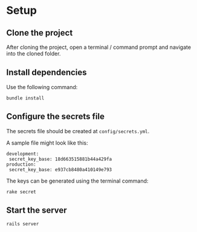 # Setup

## Clone the project

After cloning the project, open a terminal / command prompt and navigate into the cloned folder.

## Install dependencies

Use the following command:

`bundle install`

## Configure the secrets file

The secrets file should be created at `config/secrets.yml`.

A sample file might look like this:

```
development:
 secret_key_base: 18d663515881b44a429fa
production:
 secret_key_base: e937cb8480a410149e793
```

The keys can be generated using the terminal command:

`rake secret`

## Start the server

`rails server`